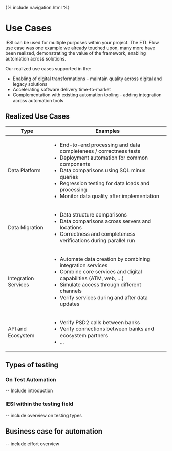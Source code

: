 {% include navigation.html %}

# Use Cases

IESI can be used for multiple purposes within your project. The ETL Flow use case was one example we already touched upon, many more have been realized, demonstrating the value of the framework, enabling automation across solutions.

Our realized use cases supported in the:
* Enabling of digital transformations - maintain quality across digital and legacy solutions
* Accelerating software delivery time-to-market
* Complementation with existing automation tooling - adding integration across automation tools


## Realized Use Cases

Type | Examples
---- |---------
Data Platform | <ul><li>End-to-end processing and data completeness / correctness tests</li><li>Deployment automation for common components</li><li>Data comparisons using SQL minus queries</li></li><li>Regression testing for data loads and processing</li><li>Monitor data quality after implementation</li></ul>
Data Migration | <ul><li>Data structure comparisons</li><li>Data comparisons across servers and locations</li><li>Correctness and completeness verifications during parallel run</li></ul>
Integration Services | <ul><li>Automate data creation by combining integration services</li><li>Combine core services and digital capabilities (ATM, web, …)</li><li>Simulate access through different channels</li><li>Verify services during and after data updates</li></ul>
API and Ecosystem | <ul><li>Verify PSD2 calls between banks</li><li>Verify connections between banks and ecosystem partners</li><li>...</li></ul>


## Types of testing
### On Test Automation
-- Include introduction

### IESI within the testing field
-- include overview on testing types

## Business case for automation
-- include effort overview


